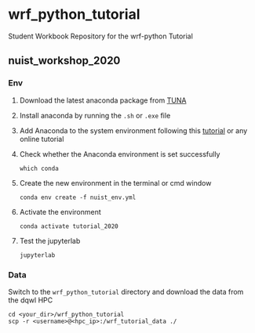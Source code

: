 # wrf_python_tutorial
Student Workbook Repository for the wrf-python Tutorial

## nuist_workshop_2020

### Env

1. Download the latest anaconda package from [TUNA](https://mirrors.tuna.tsinghua.edu.cn/anaconda/archive/?C=M&O=A)

2. Install anaconda by running the `.sh` or `.exe` file

3. Add Anaconda to the system environment following this [tutorial](https://www.pythonlikeyoumeanit.com/Module1_GettingStartedWithPython/Installing_Python.html) or any online tutorial

4. Check whether the Anaconda environment is set successfully

   ```
   which conda
   ```

5. Create the new environment in the terminal or cmd window

   ```
   conda env create -f nuist_env.yml
   ```

6. Activate the environment

   ```
   conda activate tutorial_2020
   ```

7. Test the jupyterlab

   ```
   jupyterlab
   ```


### Data

Switch to the `wrf_python_tutorial` directory and download the data from the dqwl HPC

   ```
   cd <your_dir>/wrf_python_tutorial
   scp -r <username>@<hpc_ip>:/wrf_tutorial_data ./
   ```

   ​

